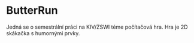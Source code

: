 # ButterRun
Jedná se o semestrální práci na KIV/ZSWI téme počítačová hra.
Hra je 2D skákačka s humornými prvky.
